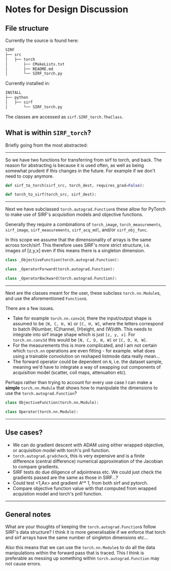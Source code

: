 # Notes for Design Discussion


## File structure

Currently the source is found here:
```md
SIRF
├── src
│   ├── torch
│       ├── CMakeLists.txt
│       ├── README.md
│       └── SIRF_torch.py
```
Currently installed in:
```md
INSTALL
├── python
│   ├── sirf
│       └── SIRF_torch.py
```

The classes are accessed as `sirf.SIRF_torch.TheClass`.

## What is within `SIRF_torch`?

Briefly going from the most abstracted:

---

So we have two functions for transferring from sirf to torch, and back. The reason for abstracting is because it is used often, as well as being somewhat prudent if this changes in the future. For example if we don't need to copy anymore. 

```python
def sirf_to_torch(sirf_src, torch_dest, requires_grad=False):
```

```python
def torch_to_sirf(torch_src, sirf_dest): 
```


---
Next we have subclassed `torch.autograd.Function`s these allow for PyTorch to make use of SIRF's acquisition models and objective functions.

Generally they require a combinations of `torch_image`, `torch_measurements`, `sirf_image`, `sirf_measurements`, `sirf_acq_mdl`, and/or `sirf_obj_func`.

In this scope we assume that the dimensionality of arrays is the same across torch/sirf. This therefore uses SIRF's more strict structure, i.e. images of [z,y,x] even if this means there is a singleton dimension.

```python
class _ObjectiveFunction(torch.autograd.Function):
```


```python
class _OperatorForward(torch.autograd.Function):
```


```python
class _OperatorBackward(torch.autograd.Function):
```

---

Next are the classes meant for the user, these subclass `torch.nn.Module`s, and use the aforementioned `Function`s.

There are a few issues. 
- Take for example `torch.nn.conv2d`, there the input/output shape is assumed to be `[N, C, H, W]` or `[C, H, W]`, where the letters correspond to batch (N)umber, (C)hannel, (H)eight, and (W)idth. This needs to integrate into sirf image shape which is just `[z, y, x]`. For `torch.nn.conv3d` this would be `[N, C, D, H, W]` or `[C, D, H, W]`.
- For the measurements this is more complicated, and I am not certain which `torch.nn` operations are even fitting - for example. what does using a trainable convolution on reshaped listmode data really mean...
- The forward operator could be dependent on `N`, i.e. the dataset sample, meaning we'd have to integrate a way of swapping out components of acquisition model (scatter, coil maps, attenuation etc).

Perhaps rather than trying to account for every use case I can make a **simple** `torch.nn.Module` that shows how to manipulate the dimensions to use the `torch.autograd.Function`?

```python
class ObjectiveFunction(torch.nn.Module):
```

```python
class Operator(torch.nn.Module):
```

---

## Use cases?

- We can do gradient descent with ADAM using either wrapped objective, or acquisition model with torch's pnll function.
- `torch.autograd.gradcheck`, this is very expensive and is a finite difference (central difference) numerical approximation of the Jacobian to compare gradients.
- SIRF tests do due diligence of adjointness etc. We could just check the gradients passed are the same as those in SIRF...?
- Could test <1,Ax> and gradient A^* 1, from both sirf and pytorch.
- Compare objective function value with that computed from wrapped acquistion model and torch's pnll function. 

---
## General notes

What are your thoughts of keeping the `torch.autograd.Function`s follow SIRF's data structure? I think it is more generalisable if we enforce that torch and sirf arrays have the same number of singleton dimensions etc...

Also this means that we can use the `torch.nn.Module`s to do all the data manipulations within the forward pass that is traced. This I think is preferable as messing up something within `torch.autograd.Function` may not cause errors.

